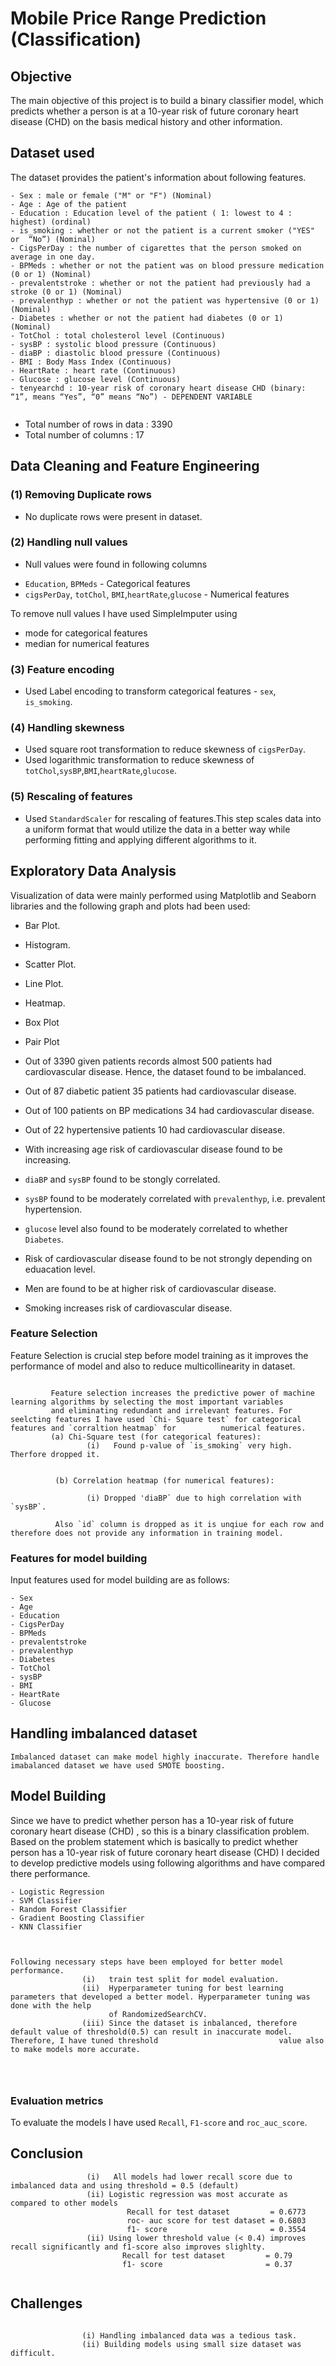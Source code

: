 # Mobile Price Range Prediction (Classification)


## Objective
The main objective of this project is to build a binary classifier model, which predicts whether a person is at a 10-year risk of future coronary heart disease (CHD) on the basis medical history and other information.

## Dataset used
 The dataset provides the patient's information about following features.



```
- Sex : male or female ("M" or "F") (Nominal)
- Age : Age of the patient 
- Education : Education level of the patient ( 1: lowest to 4 : highest) (ordinal)
- is_smoking : whether or not the patient is a current smoker ("YES" or  “No”) (Nominal)
- CigsPerDay : the number of cigarettes that the person smoked on average in one day.
- BPMeds : whether or not the patient was on blood pressure medication (0 or 1) (Nominal)
- prevalentstroke : whether or not the patient had previously had a stroke (0 or 1) (Nominal)
- prevalenthyp : whether or not the patient was hypertensive (0 or 1) (Nominal)
- Diabetes : whether or not the patient had diabetes (0 or 1) (Nominal)
- TotChol : total cholesterol level (Continuous)
- sysBP : systolic blood pressure (Continuous)
- diaBP : diastolic blood pressure (Continuous)
- BMI : Body Mass Index (Continuous)
- HeartRate : heart rate (Continuous)
- Glucose : glucose level (Continuous)
- tenyearchd : 10-year risk of coronary heart disease CHD (binary: “1”, means “Yes”, “0” means “No”) - DEPENDENT VARIABLE


```

- Total number of rows in data : 3390
- Total number of columns : 17
## Data Cleaning and Feature Engineering

### (1) Removing Duplicate rows
- No duplicate rows were present in dataset.

### (2) Handling null values
- Null values were found in following columns

* `Education`, `BPMeds` - Categorical features
* `cigsPerDay`, `totChol`, `BMI`,`heartRate`,`glucose` - Numerical features

To remove null values I have used SimpleImputer using
- mode for categorical features
- median for numerical features

### (3) Feature encoding
- Used Label encoding to transform categorical features - `sex`, `is_smoking`.

### (4) Handling skewness
- Used square root transformation to reduce skewness of `cigsPerDay`.
- Used logarithmic transformation to reduce skewness of `totChol`,`sysBP`,`BMI`,`heartRate`,`glucose`.


### (5) Rescaling of features
- Used `StandardScaler` for rescaling of features.This step scales data into a uniform format that would utilize the data in a better way while performing fitting and applying different algorithms to it. 

## Exploratory Data Analysis

Visualization of data were mainly performed using Matplotlib and Seaborn libraries and the following graph and plots had been used:
  - Bar Plot.
  - Histogram.
  - Scatter Plot.
  - Line Plot.
  - Heatmap.
  - Box Plot
  - Pair Plot
             


- Out of 3390 given patients records almost 500 patients had cardiovascular disease. Hence, the dataset found to be imbalanced.
- Out of 87 diabetic patient 35 patients had cardiovascular disease.
- Out of 100 patients on BP medications 34 had cardiovascular disease.
- Out of 22 hypertensive patients 10 had cardiovascular disease.
- With increasing age risk of cardiovascular disease found to be increasing.
- `diaBP` and `sysBP` found to be stongly correlated.
- `sysBP` found to be moderately correlated with `prevalenthyp`, i.e. prevalent hypertension.
- `glucose` level also found to be moderately correlated to whether `Diabetes`.
- Risk of cardiovascular disease found to be not strongly depending on eduacation level.
- Men are found to be at higher risk of cardiovascular disease.
- Smoking increases risk of cardiovascular disease.

### Feature Selection

Feature Selection is crucial step before model training as it improves the performance of model and also to reduce multicollinearity in dataset.


```

         Feature selection increases the predictive power of machine learning algorithms by selecting the most important variables 
         and eliminating redundant and irrelevant features. For seelcting features I have used `Chi- Square test` for categorical features and `corraltion heatmap` for          numerical features.         
         (a) Chi-Square test (for categorical features): 
                 (i)   Found p-value of `is_smoking` very high. Therfore dropped it.
                 
                 
          (b) Correlation heatmap (for numerical features):
          
                 (i) Dropped 'diaBP` due to high correlation with `sysBP`.   
                 
          Also `id` column is dropped as it is unqiue for each row and therefore does not provide any information in training model.
```

### Features for model building

Input features used for model building are as follows:


```
- Sex 
- Age
- Education
- CigsPerDay 
- BPMeds 
- prevalentstroke 
- prevalenthyp 
- Diabetes 
- TotChol 
- sysBP
- BMI 
- HeartRate 
- Glucose 

```

## Handling imbalanced dataset

```
Imbalanced dataset can make model highly inaccurate. Therefore handle imabalanced dataset we have used SMOTE boosting.

```


## Model Building


Since we have to predict whether person has a 10-year risk of future coronary heart disease (CHD) , so this is a binary classification problem. Based on the problem statement which is basically to predict whether person has a 10-year risk of future coronary heart disease (CHD) I decided to develop predictive models using following algorithms and have compared there performance.
```
- Logistic Regression
- SVM Classifier
- Random Forest Classifier
- Gradient Boosting Classifier
- KNN Classifier



Following necessary steps have been employed for better model performance.
                (i)   train test split for model evaluation.
                (ii)  Hyperparameter tuning for best learning parameters that developed a better model. Hyperparameter tuning was done with the help
                      of RandomizedSearchCV.
                (iii) Since the dataset is inbalanced, therefore default value of threshold(0.5) can result in inaccurate model. Therefore, I have tuned threshold                           value also to make models more accurate.
                      
                      
                  
```


### Evaluation metrics

To evaluate the models I have used `Recall`, `F1-score` and `roc_auc_score`.


## Conclusion

```
                 (i)   All models had lower recall score due to imbalanced data and using threshold = 0.5 (default)
                 (ii) Logistic regression was most accurate as compared to other models
                          Recall for test dataset         = 0.6773
                          roc- auc score for test dataset = 0.6803
                          f1- score                       = 0.3554
                 (ii) Using lower threshold value (< 0.4) improves recall significantly and f1-score also improves slighlty.
                         Recall for test dataset         = 0.79
                         f1- score                       = 0.37 
           

```
## Challenges
```

                (i) Handling imbalanced data was a tedious task.
                (ii) Building models using small size dataset was difficult.
                

```
